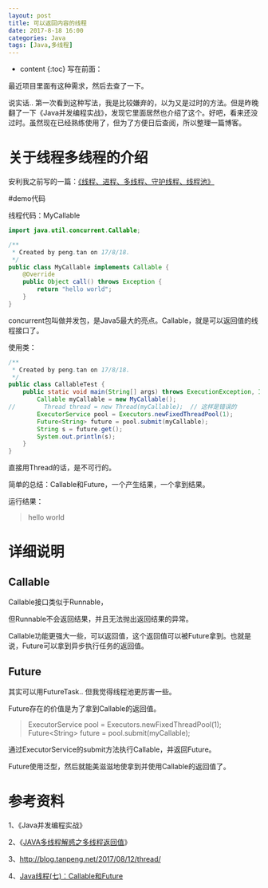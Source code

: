 ```yaml
---
layout: post
title: 可以返回内容的线程
date: 2017-8-18 16:00
categories: Java
tags: [Java,多线程]
---
```


* content
{:toc} 
写在前面：

最近项目里面有这种需求，然后去查了一下。

说实话.. 第一次看到这种写法，我是比较嫌弃的，以为又是过时的方法。但是昨晚翻了一下《Java并发编程实战》，发现它里面居然也介绍了这个。好吧，看来还没过时。虽然现在已经熟练使用了，但为了方便日后查阅，所以整理一篇博客。

# 关于线程多线程的介绍

安利我之前写的一篇：[《线程、进程、多线程、守护线程、线程池》](http://blog.tanpeng.net/2017/08/12/thread/)    



#demo代码

线程代码：MyCallable

```java
import java.util.concurrent.Callable;

/**
 * Created by peng.tan on 17/8/18.
 */
public class MyCallable implements Callable {
    @Override
    public Object call() throws Exception {
        return "hello world";
    }
}
```

concurrent包叫做并发包，是Java5最大的亮点。Callable，就是可以返回值的线程接口了。

使用类：

```java
/**
 * Created by peng.tan on 17/8/18.
 */
public class CallableTest {
    public static void main(String[] args) throws ExecutionException, InterruptedException {
        Callable myCallable = new MyCallable();
//        Thread thread = new Thread(myCallable);  // 这样是错误的
        ExecutorService pool = Executors.newFixedThreadPool(1);
        Future<String> future = pool.submit(myCallable);
        String s = future.get();
        System.out.println(s);
    }
}
```

直接用Thread的话，是不可行的。

简单的总结：Callable和Future，一个产生结果，一个拿到结果。

运行结果：

> hello world

# 详细说明

## Callable

Callable接口类似于Runnable，

但Runnable不会返回结果，并且无法抛出返回结果的异常。

Callable功能更强大一些，可以返回值，这个返回值可以被Future拿到。也就是说，Future可以拿到异步执行任务的返回值。

## Future

其实可以用FutureTask.. 但我觉得线程池更厉害一些。

Future存在的价值是为了拿到Callable的返回值。

> ExecutorService pool = Executors.newFixedThreadPool(1);
> Future\<String\> future = pool.submit(myCallable);

通过ExecutorService的submit方法执行Callable，并返回Future。

Future使用泛型，然后就能美滋滋地使拿到并使用Callable的返回值了。

# 参考资料

1、《Java并发编程实战》

2、《[JAVA多线程解惑之多线程返回值](http://tangmingjie2009.iteye.com/blog/1993251)》

3、<http://blog.tanpeng.net/2017/08/12/thread/>

4、[Java线程(七)：Callable和Future](http://blog.csdn.net/ghsau/article/details/7451464)